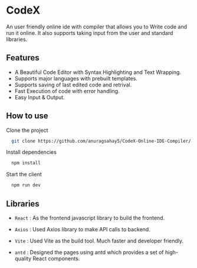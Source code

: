 # CodeX 

An user friendly online ide with compiler that allows you to Write code and run it online. It also supports taking input from the user and standard libraries.

## Features

 - A Beautiful Code Editor with Syntax Highlighting and Text Wrapping.
 - Supports major languages with prebuilt templates.
 - Supports saving of last edited code and retrival.
 - Fast Execution of code with error handling.
 - Easy Input & Output.

## How to use

Clone the project

```bash
  git clone https://github.com/anuragsahay5/CodeX-Online-IDE-Compiler/
```

Install dependencies

```bash
  npm install
```

Start the client

```bash
  npm run dev
```

## Libraries

- ``` React ``` : As the frontend javascript library to build the frontend.
  
- ``` Axios ``` : Used Axios library to make API calls to backend.

- ``` Vite ``` : Used Vite as the build tool. Much faster and developer friendly.

- ``` antd ``` : Designed the pages using antd which provides a set of high-quality React components.
